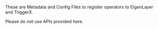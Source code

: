 These are Metadata and Config Files to register operators to EigenLayer and TriggerX.

Please do not use APIs provided here.
